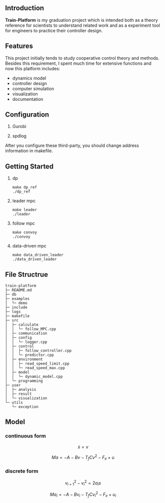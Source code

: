 ## Introduction
**Train-Platform** is my graduation project which is intended both as a theory reference for scientists to understand related work and as a experiment tool for engineers to practice their controller design.
## Features
This project initially tends to study cooperative control theory and methods. Besides this requirement, I spent much time for extensive functions and now this platform includes:
- dynamics model
- controller design
- computer simulation 
- visualization 
- documentation

## Configuration
1. Gurobi

2. spdlog

After you configure these third-party, you should change address information in makefile. 

## Getting Started

1. dp

   ``` 
   make dp_ref
   ./dp_ref
2. leader mpc
   ``` 
   make leader
   ./leader
3. follow mpc
   ``` 
   make convoy
   ./convoy
   ```
4. data-driven mpc
   ```
   make data_driven_leader
   ./data_driven_leader
   ```

## File Structrue
```
train-platform
├─ README.md
├─ db
├─ examples
│  └─ demo
├─ include
├─ logs
├─ makefile
├─ src
│  ├─ calculate
│  │  └─ follow_MPC.cpp
│  ├─ communication
│  ├─ config
│  │  └─ logger.cpp
│  ├─ control
│  │  ├─ follow_controller.cpp
│  │  └─ predictor.cpp
│  ├─ environment
│  │  ├─ read_speed_limit.cpp
│  │  └─ read_speed_max.cpp
│  ├─ model
│  │  └─ dynamic_model.cpp
│  └─ programming
├─ user
│  ├─ analysis
│  ├─ result
│  └─ visualization
└─ utils
   └─ exception

```


## Model
### continuous form

$$
\dot{x} = v \tag{1}
$$

$$
Ma = -A - Bv-T_fCv^2-F_e+u \tag{2}
$$

### discrete form

$$
v_{i+1}^2 - v_{i}^2 = 2a_is \tag{3}
$$

$$
Ma_i = -A-Bv_i-T_fCv_i^2-F_e+u_i \tag{4}
$$


